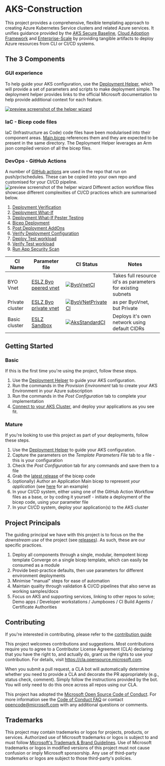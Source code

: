 # AKS-Construction

This project provides a comprehensive, flexible templating approach to creating Azure Kubernetes Service clusters and related Azure services.
It unifies guidance provided by the [AKS Secure Baseline](https://docs.microsoft.com/en-us/azure/architecture/reference-architectures/containers/aks/secure-baseline-aks), [Cloud Adoption Framework](https://azure.microsoft.com/en-gb/cloud-adoption-framework/) and [Enterprise-Scale](https://github.com/Azure/Enterprise-Scale) by providing tangible artifacts to deploy Azure resources from CLI or CI/CD systems.

## The 3 Components

### GUI experience

To help guide your AKS configuration, use the [Deployment Helper](https://azure.github.io/Aks-Construction/), which will provide a set of parameters and scripts to make deployment simple. The deployment helper provides links to the official Microsoft documentation to help provide additional context for each feature.

[![preview screenshot of the helper wizard](helper_preview.png)](https://azure.github.io/Aks-Construction/)

### IaC - Bicep code files

IaC (Infrastructure as Code) code files have been modularised into their component areas. [Main.bicep](bicep/main.bicep) references them and they are expected to be present in the same directory. The Deployment Helper leverages an Arm json compiled version of all the bicep files.

### DevOps - GitHub Actions

A number of [GitHub actions](https://github.com/Azure/Aks-Construction/tree/main/.github/workflows) are used in the repo that run on push/pr/schedules. These can be copied into your own repo and customised for your CI/CD pipeline. 
![preview screenshot of the helper wizard](ghastages.png)
Different action workflow files showcase different complexities of CI/CD practices which are summarised below.

1. [Deployment Verification](https://github.com/Azure/Aks-Construction/blob/ed15a8945ab019bd86469c366df85e6d59aeb8ab/.github/workflows/ByoVnetCI.yml#L100)
1. [Deployment What-If](https://github.com/Azure/Aks-Construction/blob/ed15a8945ab019bd86469c366df85e6d59aeb8ab/.github/workflows/ByoVnetCI.yml#L111)
1. [Deployment What-If Pester Testing](https://github.com/Azure/Aks-Construction/blob/ed15a8945ab019bd86469c366df85e6d59aeb8ab/.github/workflows/ByoVnetCI.yml#L141)
1. [Bicep Deployment](https://github.com/Azure/Aks-Construction/blob/ed15a8945ab019bd86469c366df85e6d59aeb8ab/.github/workflows/ByoVnetCI.yml#L189)
1. [Post Deployment AddOns](https://github.com/Azure/Aks-Construction/blob/ed15a8945ab019bd86469c366df85e6d59aeb8ab/.github/workflows/ByoVnetPrivateCI.yml#L194)
1. [Verify Deployment Configuration](https://github.com/Azure/Aks-Construction/blob/ed15a8945ab019bd86469c366df85e6d59aeb8ab/.github/workflows/ByoVnetCI.yml#L261)
1. [Deploy Test workload](https://github.com/Azure/Aks-Construction/blob/ed15a8945ab019bd86469c366df85e6d59aeb8ab/.github/workflows/ByoVnetPrivateCI.yml#L230)
1. [Verify Test workload](https://github.com/Azure/Aks-Construction/blob/ed15a8945ab019bd86469c366df85e6d59aeb8ab/.github/workflows/ByoVnetPrivateCI.yml#L278)
1. [Run App Security Scan](https://github.com/Azure/Aks-Construction/blob/ed15a8945ab019bd86469c366df85e6d59aeb8ab/.github/workflows/StandardCI.yml#L269)

CI Name | Parameter file | CI Status | Notes
|--------|--------|-----------|------|
| BYO Vnet | [ESLZ Byo peered vnet](.github/workflows_dep/AksDeploy-ByoVnet.parameters.json) | [![ByoVnetCI](https://github.com/Azure/Aks-Construction/actions/workflows/ByoVnetCI.yml/badge.svg?branch=main)](https://github.com/Azure/Aks-Construction/actions/workflows/ByoVnetCI.yml) | Takes full resource id's as parameters for existing subnets |
| Private cluster | [ESLZ Byo private vnet](.github/workflows_dep/AksDeploy-ByoVnetPrivate.parameters.json) | [![ByoVNetPrivateCI](https://github.com/Azure/Aks-Construction/actions/workflows/ByoVnetPrivateCI.yml/badge.svg)](https://github.com/Azure/Aks-Construction/actions/workflows/ByoVnetPrivateCI.yml)| as per ByoVnet, but Private |
| Basic cluster | [ESLZ Sandbox](.github/workflows_dep/AksDeploy-Basic.parameters.json) | [![AksStandardCI](https://github.com/Azure/Aks-Construction/actions/workflows/StandardCI.yml/badge.svg)](https://github.com/Azure/Aks-Construction/actions/workflows/StandardCI.yml) | Deploys it's own network using default CIDRs |

## Getting Started

### Basic

If this is the first time you're using the project, follow these steps.

1. Use the [Deployment Helper](https://azure.github.io/Aks-Construction/) to guide your AKS configuration. 
1. Run the commands in the *Provision Environment* tab to create your AKS Environment in your Azure subscription
1. Run the commands in the *Post Configuration* tab to complete your implementation
1. [Connect to your AKS Cluster](https://docs.microsoft.com/en-us/azure/aks/kubernetes-walkthrough#connect-to-the-cluster), and deploy your applications as you see fit.

### Mature

If you're looking to use this project as part of your deployments, follow these steps.

1. Use the [Deployment Helper](https://azure.github.io/Aks-Construction/) to guide your AKS configuration. 
1. Capture the parameters on the *Template Parameters File* tab to a file - this is your configuration
1. Check the *Post Configuration* tab for any commands and save them to a file
1. Grab the [latest release](https://github.com/Azure/Aks-Construction/releases) of the bicep code
1. (optionally) Author an Application Main bicep to represent *your application* (see [here](https://github.com/Azure/Aks-Construction/blob/main/samples/SampleAppMain.bicep) for an example)
1. In your CI/CD system, either using one of the GitHub Action Workflow files as a base, or by coding it yourself - initiate a deployment of the bicep code, using your parameter file
1. In your CI/CD system, deploy your application(s) to the AKS cluster

## Project Principals

The guiding principal we have with this project is to focus on the the *downstream use* of the project (see [releases](https://github.com/Azure/Aks-Construction/releases)). As such, these are our specific practices.
1. Deploy all components through a single, modular, itempotent bicep template Converge on a single bicep template, which can easily be consumed as a module
2. Provide best-practice defaults, then use parameters for different environment deployments
3. Minimise "manual" steps for ease of automation
4. Maintain quality through validation & CI/CD pipelines that also serve as working samples/docs
5. Focus on AKS and supporting services, linking to other repos to solve; Demo apps / Developer workstations / Jumpboxes / CI Build Agents / Certificate Authorities

## Contributing

If you're interested in contributing, please refer to the [contribution guide](CONTRIBUTE.md)

This project welcomes contributions and suggestions.  Most contributions require you to agree to a
Contributor License Agreement (CLA) declaring that you have the right to, and actually do, grant us
the rights to use your contribution. For details, visit https://cla.opensource.microsoft.com.

When you submit a pull request, a CLA bot will automatically determine whether you need to provide
a CLA and decorate the PR appropriately (e.g., status check, comment). Simply follow the instructions
provided by the bot. You will only need to do this once across all repos using our CLA.

This project has adopted the [Microsoft Open Source Code of Conduct](https://opensource.microsoft.com/codeofconduct/).
For more information see the [Code of Conduct FAQ](https://opensource.microsoft.com/codeofconduct/faq/) or
contact [opencode@microsoft.com](mailto:opencode@microsoft.com) with any additional questions or comments.

## Trademarks

This project may contain trademarks or logos for projects, products, or services. Authorized use of Microsoft 
trademarks or logos is subject to and must follow 
[Microsoft's Trademark & Brand Guidelines](https://www.microsoft.com/en-us/legal/intellectualproperty/trademarks/usage/general).
Use of Microsoft trademarks or logos in modified versions of this project must not cause confusion or imply Microsoft sponsorship.
Any use of third-party trademarks or logos are subject to those third-party's policies.
